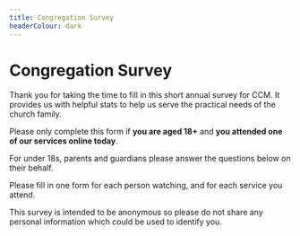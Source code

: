 ```yaml
---
title: Congregation Survey
headerColour: dark
---
```

Congregation Survey
=============

Thank you for taking the time to fill in this short annual survey for CCM. It provides us with helpful stats to help us serve the practical needs of the church family. 

Please only complete this form if **you are aged 18+** and **you attended one of our services online today**.

For under 18s, parents and guardians please answer the questions below on their behalf.

Please fill in one form for each person watching, and for each service you attend.

This survey is intended to be anonymous so please do not share any personal information which could be used to identify you.
